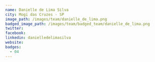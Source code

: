 ```yaml
---
name: Danielle de Lima Silva
city: Mogi das Cruzes - SP
image_path: /images/team/danielle_de_lima.png
badged_image_path: /images/team/badged_team/danielle_de_lima.png
twitter: 
facebook:
linkedin: danielledelimasilva
website:
badges:
  - 04
---
```

